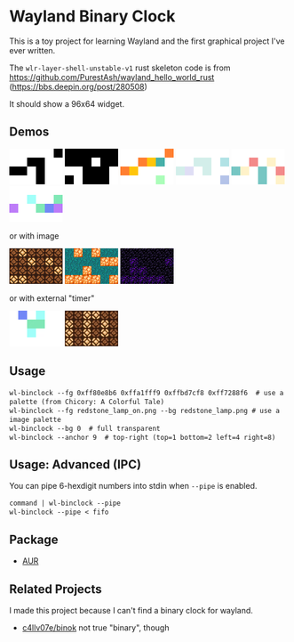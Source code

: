 # Wayland Binary Clock
This is a toy project for learning Wayland and the first graphical project I've ever written.

The `wlr-layer-shell-unstable-v1` rust skeleton code is from
https://github.com/PurestAsh/wayland_hello_world_rust (https://bbs.deepin.org/post/280508)

It should show a 96x64 widget.

## Demos
![](demos/demo_mono.png)
![](demos/demo_reversed.png)
![](demos/demo_brekkie.png)
![](demos/demo_peak.png)
![](demos/demo_dinners.png)
![](demos/demo_rainforest.png)

or with image

![](demos/demo_redstone.png)
![](demos/demo_shroom.png)
![](demos/demo_obsidian.png)

or with external "timer"

![](demos/ipc_gol.gif)
![](demos/ipc_dongdigua.gif)


## Usage
```
wl-binclock --fg 0xff80e8b6 0xffa1fff9 0xffbd7cf8 0xff7288f6  # use a palette (from Chicory: A Colorful Tale)
wl-binclock --fg redstone_lamp_on.png --bg redstone_lamp.png # use a image palette
wl-binclock --bg 0  # full transparent
wl-binclock --anchor 9  # top-right (top=1 bottom=2 left=4 right=8)
```

## Usage: Advanced (IPC)
You can pipe 6-hexdigit numbers into stdin when `--pipe` is enabled.
```
command | wl-binclock --pipe
wl-binclock --pipe < fifo
```

## Package
- [AUR](https://aur.archlinux.org/packages/wl-binclock)

## Related Projects
I made this project because I can't find a binary clock for wayland.
- [c4llv07e/binok](https://codeberg.org/c4llv07e/binok)
  not true "binary", though
